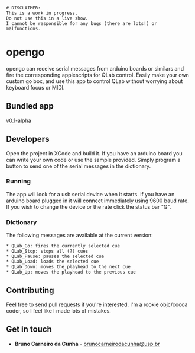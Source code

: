 ```
# DISCLAIMER:
This is a work in progress.
Do not use this in a live show.
I cannot be responsible for any bugs (there are lots!) or malfunctions.
```

# opengo

opengo can receive serial messages from arduino boards or similars and fire the corresponding applescripts for QLab control. Easily make your own custom go box, and use this app to control QLab without worrying about keyboard focus or MIDI.

## Bundled app

[v0.1-alpha](https://github.com/batmacumba/opengo/releases/tag/v0.1-alpha)

## Developers

Open the project in XCode and build it. If you have an arduino board you can write your own code or use the sample provided. Simply program a button to send one of the serial messages in the dictionary.

### Running

The app will look for a usb serial device when it starts. If you have an arduino board plugged in it will connect immediately using 9600 baud rate. If you wish to change the device or the rate click the status bar "G".

### Dictionary

The following messages are available at the current version:
```
* QLab_Go: fires the currently selected cue
* QLab_Stop: stops all (?) cues
* QLab_Pause: pauses the selected cue
* QLab_Load: loads the selected cue
* QLab_Down: moves the playhead to the next cue
* QLab_Up: moves the playhead to the previous cue
```


## Contributing

Feel free to send pull requests if you're interested. I'm a rookie objc/cocoa coder, so I feel like I made lots of mistakes.

## Get in touch

* **Bruno Carneiro da Cunha** - brunocarneirodacunha@usp.br

